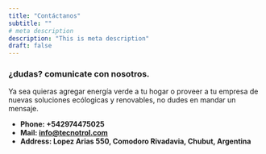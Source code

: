 ```yaml
---
title: "Contáctanos"
subtitle: ""
# meta description
description: "This is meta description"
draft: false
---
```


### ¿dudas? comunicate con nosotros.
Ya sea quieras agregar energía verde a tu hogar o proveer a tu empresa de nuevas soluciones ecólogicas y renovables, no dudes en mandar un mensaje.

* **Phone: +542974475025** 
* **Mail: info@tecnotrol.com**
* **Address: Lopez Arias 550, Comodoro Rivadavia, Chubut, Argentina**